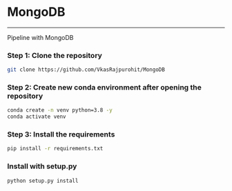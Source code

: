 # MongoDB

---

Pipeline with MongoDB

### Step 1: Clone the repository
```bash
git clone https://github.com/VkasRajpurohit/MongoDB
```

### Step 2: Create new conda environment after opening the repository
```bash
conda create -n venv python=3.8 -y
conda activate venv
```

### Step 3: Install the requirements
```bash
pip install -r requirements.txt
```

### Install with setup.py
```bash
python setup.py install
```

